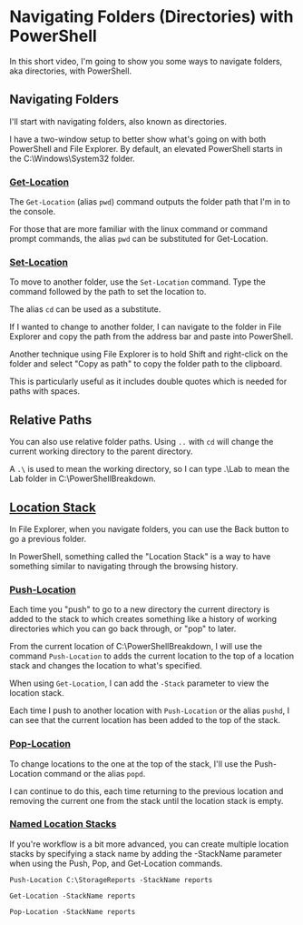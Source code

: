 # Navigating Folders (Directories) with PowerShell

In this short video, I'm going to show you some ways to navigate folders, aka directories, with PowerShell.

## Navigating Folders

I'll start with navigating folders, also known as directories.

I have a two-window setup to better show what's going on with both PowerShell and File Explorer.
By default, an elevated PowerShell starts in the C:\Windows\System32 folder.

### [Get-Location](https://docs.microsoft.com/en-us/powershell/module/microsoft.powershell.management/get-location?view=powershell-5.1)

The `Get-Location` (alias `pwd`) command outputs the folder path that I'm in to the console.

For those that are more familiar with the linux command or command prompt commands, the alias `pwd` can be substituted for Get-Location.

### [Set-Location](https://docs.microsoft.com/en-us/powershell/module/microsoft.powershell.management/set-location?view=powershell-5.1)

To move to another folder, use the `Set-Location` command. Type the command followed by the path to set the location to.

The alias `cd` can be used as a substitute.

If I wanted to change to another folder, I can navigate to the folder in File Explorer and copy the path from the address bar and paste into PowerShell.

Another technique using File Explorer is to hold Shift and right-click on the folder and select "Copy as path" to copy the folder path to the clipboard.

This is particularly useful as it includes double quotes which is needed for paths with spaces.

## Relative Paths

You can also use relative folder paths. Using `..` with `cd` will change the current working directory to the parent directory.

A `.\` is used to mean the working directory, so I can type .\Lab to mean the Lab folder in C:\PowerShellBreakdown.

## [Location Stack](https://devblogs.microsoft.com/scripting/location-location-location-in-powershell/)

In File Explorer, when you navigate folders, you can use the Back button to go a previous folder.

In PowerShell, something called the "Location Stack" is a way to have something similar to navigating through the browsing history.

### [Push-Location](https://docs.microsoft.com/en-us/powershell/module/microsoft.powershell.management/push-location?view=powershell-5.1)

Each time you "push" to go to a new directory the current directory is added to the stack to which creates something like a history of working directories which you can go back through, or "pop" to later.

From the current location of C:\PowerShellBreakdown, I will use the command `Push-Location` to adds the current location to the top of a location stack and changes the location to what's specified.

When using `Get-Location`, I can add the `-Stack` parameter to view the location stack.

Each time I push to another location with `Push-Location` or the alias `pushd`, I can see that the current location has been added to the top of the stack.

### [Pop-Location](https://docs.microsoft.com/en-us/powershell/module/microsoft.powershell.management/pop-location?view=powershell-5.1)

To change locations to the one at the top of the stack, I'll use the Push-Location command or the alias `popd`.

I can continue to do this, each time returning to the previous location and removing the current one from the stack until the location stack is empty.

### [Named Location Stacks](https://devblogs.microsoft.com/scripting/using-named-location-stacks-in-powershell/)

If you're workflow is a bit more advanced, you can create multiple location stacks by specifying a stack name by adding the -StackName parameter when using the Push, Pop, and Get-Location commands.

    Push-Location C:\StorageReports -StackName reports

    Get-Location -StackName reports

    Pop-Location -StackName reports



